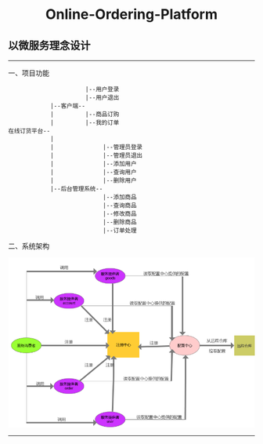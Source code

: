 <h1 align="center">Online-Ordering-Platform</h1>

## 以微服务理念设计 ##

---

一、项目功能

```
                      |--用户登录
                      |--用户退出
            |--客户端--
            |         |--商品订购
            |         |--我的订单
在线订货平台--
            |
            |              |--管理员登录
            |              |--管理员退出
            |              |--添加用户
            |              |--查询用户
            |              |--删除用户
            |--后台管理系统--
                           |--添加商品
                           |--查询商品
                           |--修改商品
                           |--删除商品
                           |--订单处理
```

二、系统架构 <br>

![1](https://github.com/CMINI777/online-ordering-platform/blob/master/model.zh-CN.png)

-----

